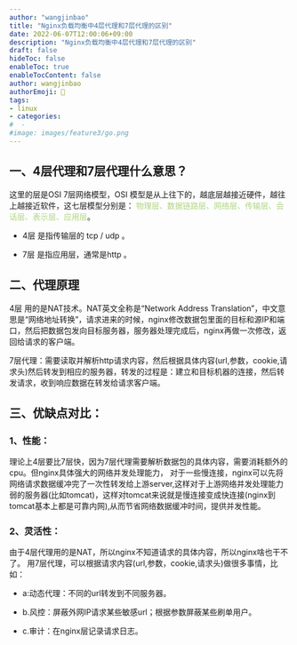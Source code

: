 ```yaml
---
author: "wangjinbao"
title: "Nginx负载均衡中4层代理和7层代理的区别"
date: 2022-06-07T12:00:06+09:00
description: "Nginx负载均衡中4层代理和7层代理的区别"
draft: false
hideToc: false
enableToc: true
enableTocContent: false
author: wangjinbao
authorEmoji: 👻
tags: 
- linux
- categories:
#  -
#image: images/feature3/go.png
---
```



## 一、4层代理和7层代理什么意思？
这里的层是OSI 7层网络模型，OSI 模型是从上往下的，越底层越接近硬件，越往上越接近软件，这七层模型分别是：
<font color='#aed581'>物理层、数据链路层、网络层、传输层、会话层、表示层、应用层</font>。

+ 4层 是指传输层的 tcp / udp 。

+ 7层 是指应用层，通常是http 。

## 二、代理原理
4层 用的是NAT技术。NAT英文全称是“Network Address Translation”，中文意思是“网络地址转换”，请求进来的时候，nginx修改数据包里面的目标和源IP和端口，然后把数据包发向目标服务器，服务器处理完成后，nginx再做一次修改，返回给请求的客户端。

7层代理：需要读取并解析http请求内容，然后根据具体内容(url,参数，cookie,请求头)然后转发到相应的服务器，转发的过程是：建立和目标机器的连接，然后转发请求，收到响应数据在转发给请求客户端。



## 三、优缺点对比：
### 1、性能：
理论上4层要比7层快，因为7层代理需要解析数据包的具体内容，需要消耗额外的cpu。但nginx具体强大的网络并发处理能力， 对于一些慢连接，nginx可以先将网络请求数据缓冲完了一次性转发给上游server,这样对于上游网络并发处理能力弱的服务器(比如tomcat)，这样对tomcat来说就是慢连接变成快连接(nginx到tomcat基本上都是可靠内网),从而节省网络数据缓冲时间，提供并发性能。

### 2、灵活性：
  由于4层代理用的是NAT，所以nginx不知道请求的具体内容，所以nginx啥也干不了。 用7层代理，可以根据请求内容(url,参数，cookie,请求头)做很多事情，比如：

+ a:动态代理：不同的url转发到不同服务器。

+ b.风控：屏蔽外网IP请求某些敏感url；根据参数屏蔽某些刷单用户。

+ c.审计：在nginx层记录请求日志。





